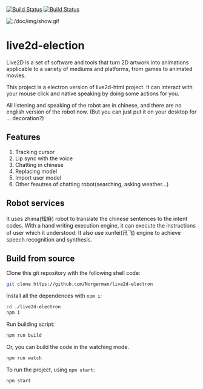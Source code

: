 [![Build Status](https://travis-ci.org/Norgerman/live2d-electron.svg?branch=master)](https://travis-ci.org/Norgerman/live2d-electron)
[![Build Status](https://ci.appveyor.com/api/projects/status/github/Norgerman/live2d-electron?svg=true)](https://ci.appveyor.com/project/Norgerman/live2d-electron)


![./doc/img/show.gif](./doc/img/show.gif)


# live2d-election

Live2D is a set of software and tools that turn 2D artwork into animations applicable to a variety of mediums and platforms, from games to animated movies.

This project is a electron version of live2d-html project. It can interact with your mouse click and native speaking by doing some actions for you.

All listening and speaking of the robot are in chinese, and there are no english version of the robot now. (But you can just put it on your desktop for ... decoration?)

## Features

1. Tracking cursor
2. Lip sync with the voice
3. Chatting in chinese
4. Replacing model
5. Import user model
6. Other feautres of chatting robot(searching, asking weather...)

## Robot services

It uses zhima(知麻) robot to translate the chinese sentences to the intent codes. With a hand writing execution engine, it can execute the instructions of user which it understood. It also use xunfei(讯飞) engine to achieve speech recognition and synthesis. 


## Build from source

Clone this git repository with the following shell code:

```sh
git clone https://github.com/Norgerman/live2d-electron
```

Install all the dependences with `npm i`:

```sh
cd ./live2d-electron
npm i
```

Run building script:

```sh
npm run build
```

Or, you can build the code in the watching mode.

```sh
npm run watch
```

To run the project, using `npm start`:

```sh
npm start
```
